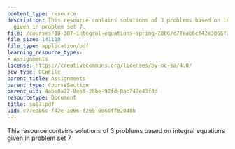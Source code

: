 ```yaml
---
content_type: resource
description: This resource contains solutions of 3 problems based on integral equations
  given in problem set 7.
file: /courses/18-307-integral-equations-spring-2006/c77eab6cf42e3066f2656866ff82048b_sol7.pdf
file_size: 141118
file_type: application/pdf
learning_resource_types:
- Assignments
license: https://creativecommons.org/licenses/by-nc-sa/4.0/
ocw_type: OCWFile
parent_title: Assignments
parent_type: CourseSection
parent_uid: 4abe0a22-8ee8-28be-92fd-8ac747e43f8d
resourcetype: Document
title: sol7.pdf
uid: c77eab6c-f42e-3066-f265-6866ff82048b
---
```

This resource contains solutions of 3 problems based on integral equations given in problem set 7.